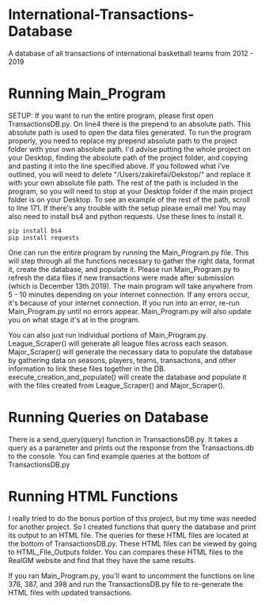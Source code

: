# International-Transactions-Database

A database of all transactions of international basketball teams from 2012 - 2019

# Running Main_Program

SETUP: If you want to run the entire program, please first open TransactionsDB.py. On line4 there is the prepend to an absolute path. This absolute path is used to open the data files generated. To run the program properly, you need to replace my prepend absolute path to the project folder with your own absolute path. I'd advise putting the whole project on your Desktop, finding the absolute path of the project folder, and copying and pasting it into the line specified above. If you followed what i've outlined, you will need to delete "/Users/zakirefai/Dekstop/" and replace it with your own absolute file path. The rest of the path is included in the program, so you will need to stop at your Desktop folder if the main project folder is on your Desktop. To see an example of the rest of the path, scroll to line 171. If there's any trouble with the setup please email me! You may also need to install bs4 and python requests. Use these lines to install it.

```
pip install bs4
pip install requests
```

One can run the entire program by running the Main_Program.py file. This will step through all the functions necessary to gather the right data, format it, create the database, and populate it. Please run Main_Program.py to refresh the data files if new transactions were made after submission (which is December 13th 2019). The main program will take anywhere from 5 - 10 minutes depending on your internet connection. If any errors occur, it's because of your internet connection. If you run into an error, re-run Main_Program.py until no errors appear. Main_Program.py will also update you on what stage it's at in the program.

You can also just run individual portions of Main_Program.py. League_Scraper() will generate all league files across each season. Major_Scraper() will generate the necessary data to populate the database by gathering data on seasons, players, teams, transactions, and other information to link these files together in the DB.
execute_creation_and_populate() will create the database and populate it with the files created from League_Scraper() and Major_Scraper().

# Running Queries on Database

There is a send_query(query) function in TransactionsDB.py. It takes a query as a parameter and prints out the response from the Transactions.db to the console. You can find example queries at the bottom of TransactionsDB.py

# Running HTML Functions

I really tried to do the bonus portion of this project, but my time was needed for another project. So I created functions that query the database and print its output to an HTML file. The queries for these HTML files are located at the bottom of TransactionsDB.py. These HTML files can be viewed by going to HTML_File_Outputs folder. You can compares these HTML files to the RealGM website and find that they have the same results.

If you ran Main_Program.py, you'll want to uncomment the functions on line 376, 387, and 398 and run the TransactionsDB.py file to re-generate the HTML files with updated transactions.
